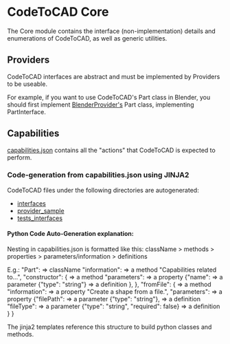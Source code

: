 # CodeToCAD Core

The Core module contains the interface (non-implementation) details and enumerations of CodeToCAD, as well as generic utilities.

## Providers 

CodeToCAD interfaces are abstract and must be implemented by Providers to be useable.

For example, if you want to use CodeToCAD's Part class in Blender, you should first implement [BlenderProvider's](../providers/blender/) Part class, implementing PartInterface.

## Capabilities

[capabilities.json](./capabilities.json) contains all the "actions" that CodeToCAD is expected to perform.

### Code-generation from capabilities.json using JINJA2

CodeToCAD files under the following directories are autogenerated:

- [interfaces](./interfaces/)
- [provider_sample](./provider_sample/)
- [tests_interfaces](./tests_interfaces/)

#### Python Code Auto-Generation explanation:

Nesting in capabilities.json is formatted like this:
    className > methods > properties > parameters/information > definitions

E.g.:
    "Part": => className
        "information": => a method
            "Capabilities related to...",
        "constructor": { => a method
            "parameters": => a property
                {"name": => a parameter
                    {"type": "string"} => a definition
                },
        },
        "fromFile": { => a method
            "information": => a property
                "Create a shape from a file.",
            "parameters": => a property
                {"filePath": => a parameter
                    {"type": "string"}, => a definition
                "fileType": => a parameter
                    {"type": "string", "required": false} => a definition
                }
        }

The jinja2 templates reference this structure to build python classes and methods.